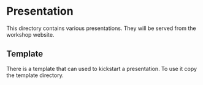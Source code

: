 # Presentation
This directory contains various presentations. They will be served from the workshop website.

## Template
There is a template that can used to kickstart a presentation. To use it copy the template directory.
